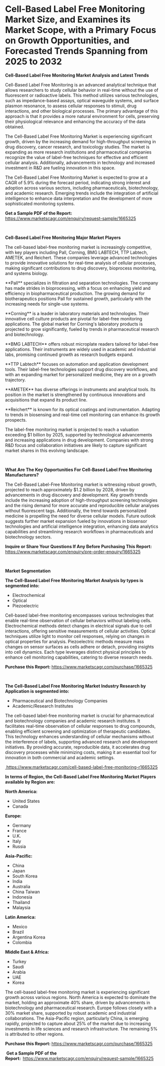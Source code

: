 <p><h1>Cell-Based Label Free Monitoring Market Size, and Examines its Market Scope, with a Primary Focus on Growth Opportunities, and Forecasted Trends Spanning from 2025 to 2032</h1></p><p><strong>Cell-Based Label Free Monitoring Market Analysis and Latest Trends</strong></p>
<p><p>Cell-Based Label Free Monitoring is an advanced analytical technique that allows researchers to study cellular behavior in real-time without the use of fluorescent or radioactive labels. This method utilizes various technologies, such as impedance-based assays, optical waveguide systems, and surface plasmon resonance, to assess cellular responses to stimuli, drug interactions, and other biological processes. The primary advantage of this approach is that it provides a more natural environment for cells, preserving their physiological relevance and enhancing the accuracy of the data obtained.</p><p>The Cell-Based Label Free Monitoring Market is experiencing significant growth, driven by the increasing demand for high-throughput screening in drug discovery, cancer research, and toxicology studies. The market is expanding as more research institutions and pharmaceutical companies recognize the value of label-free techniques for effective and efficient cellular analysis. Additionally, advancements in technology and increased investment in R&D are fueling innovation in this space. </p><p>The Cell-Based Label Free Monitoring Market is expected to grow at a CAGR of 5.9% during the forecast period, indicating strong interest and adoption across various sectors, including pharmaceuticals, biotechnology, and academic research. Emerging trends include the integration of artificial intelligence to enhance data interpretation and the development of more sophisticated monitoring systems.</p></p>
<p><strong>Get a Sample PDF of the Report:&nbsp;</strong> <a href="https://www.marketscagr.com/enquiry/request-sample/1665325?utm_campaign=2033&utm_medium=2&utm_source=Github&utm_content=ia&utm_term=16042025&utm_id=cell-based-label-free-monitoring">https://www.marketscagr.com/enquiry/request-sample/1665325</a></p>
<p>&nbsp;</p>
<p><strong>Cell-Based Label Free Monitoring Major Market Players</strong></p>
<p><p>The cell-based label-free monitoring market is increasingly competitive, with key players including Pall, Corning, BMG LABTECH, TTP Labtech, AMETEK, and Reichert. These companies leverage advanced technologies to provide innovative solutions for real-time analysis of cellular processes, making significant contributions to drug discovery, bioprocess monitoring, and systems biology.</p><p>**Pall** specializes in filtration and separation technologies. The company has made strides in bioprocessing, with a focus on enhancing yield and efficiency in biopharmaceutical production. The growing demand for biotherapeutics positions Pall for sustained growth, particularly with the increasing needs for single-use systems.</p><p>**Corning** is a leader in laboratory materials and technologies. Their innovative cell culture products are pivotal for label-free monitoring applications. The global market for Corning's laboratory products is projected to grow significantly, fueled by trends in pharmaceutical research and biotechnology.</p><p>**BMG LABTECH** offers robust microplate readers tailored for label-free applications. Their instruments are widely used in academic and industrial labs, promising continued growth as research budgets expand.</p><p>**TTP Labtech** focuses on automation and application development tools. Their label-free technologies support drug discovery workflows, and with an expanding market for personalized medicine, they are on a growth trajectory.</p><p>**AMETEK** has diverse offerings in instruments and analytical tools. Its position in the market is strengthened by continuous innovations and acquisitions that expand its product line.</p><p>**Reichert** is known for its optical coatings and instrumentation. Adapting to trends in biosensing and real-time cell monitoring can enhance its growth prospects.</p><p>The label-free monitoring market is projected to reach a valuation exceeding $1 billion by 2025, supported by technological advancements and increasing applications in drug development. Companies with strong R&D focus and collaboration initiatives are likely to capture significant market shares in this evolving landscape.</p></p>
<p>&nbsp;</p>
<p><strong>What Are The Key Opportunities For Cell-Based Label Free Monitoring Manufacturers?</strong></p>
<p><p>The Cell-Based Label-Free Monitoring market is witnessing robust growth, projected to reach approximately $1.2 billion by 2028, driven by advancements in drug discovery and development. Key growth trends include the increasing adoption of high-throughput screening technologies and the rising demand for more accurate and reproducible cellular analyses without fluorescent tags. Additionally, the trend towards personalized medicine is propelling the need for diverse cellular models. Future outlook suggests further market expansion fueled by innovations in biosensor technologies and artificial intelligence integration, enhancing data analytics capabilities and streamlining research workflows in pharmaceuticals and biotechnology sectors.</p></p>
<p><strong>Inquire or Share Your Questions If Any Before Purchasing This Report:</strong> <a href="https://www.marketscagr.com/enquiry/pre-order-enquiry/1665325?utm_campaign=2033&utm_medium=2&utm_source=Github&utm_content=ia&utm_term=16042025&utm_id=cell-based-label-free-monitoring">https://www.marketscagr.com/enquiry/pre-order-enquiry/1665325</a></p>
<p>&nbsp;</p>
<p><strong>Market Segmentation</strong></p>
<p><strong>The Cell-Based Label Free Monitoring Market Analysis by types is segmented into:</strong></p>
<p><ul><li>Electrochemical</li><li>Optical</li><li>Piezoelectric</li></ul></p>
<p><p>Cell-based label-free monitoring encompasses various technologies that enable real-time observation of cellular behaviors without labeling cells. Electrochemical methods detect changes in electrical signals due to cell interactions, offering sensitive measurements of cellular activities. Optical techniques utilize light to monitor cell responses, relying on changes in optical properties for analysis. Piezoelectric methods measure mass changes on sensor surfaces as cells adhere or detach, providing insights into cell dynamics. Each type leverages distinct physical principles to enhance cell monitoring capabilities, catering to diverse research needs.</p></p>
<p><strong>Purchase this Report:&nbsp;</strong><a href="https://www.marketscagr.com/purchase/1665325?utm_campaign=2033&utm_medium=2&utm_source=Github&utm_content=ia&utm_term=16042025&utm_id=cell-based-label-free-monitoring">https://www.marketscagr.com/purchase/1665325</a></p>
<p>&nbsp;</p>
<p><strong>The Cell-Based Label Free Monitoring Market Industry Research by Application is segmented into:</strong></p>
<p><ul><li>Pharmaceutical and Biotechnology Companies</li><li>Academic/Research Institutes</li></ul></p>
<p><p>The cell-based label-free monitoring market is crucial for pharmaceutical and biotechnology companies and academic research institutes. It facilitates real-time observation of cellular responses to drug compounds, enabling efficient screening and optimization of therapeutic candidates. This technology enhances understanding of cellular mechanisms without the interference of labels, supporting advanced research and development initiatives. By providing accurate, reproducible data, it accelerates drug discovery processes while minimizing costs, making it an essential tool for innovation in both commercial and academic settings.</p></p>
<p><a href="https://www.marketscagr.com/cell-based-label-free-monitoring-r1665325?utm_campaign=2033&utm_medium=2&utm_source=Github&utm_content=ia&utm_term=16042025&utm_id=cell-based-label-free-monitoring">&nbsp;https://www.marketscagr.com/cell-based-label-free-monitoring-r1665325</a></p>
<p><strong>In terms of Region, the Cell-Based Label Free Monitoring Market Players available by Region are:</strong></p>
<p>
    <p> <strong> North America: </strong>
        <ul>
            <li>United States</li>
            <li>Canada</li>
        </ul>
        </p> 
    <p> <strong> Europe: </strong>
        <ul>
            <li>Germany</li>
            <li>France</li>
            <li>U.K.</li>
            <li>Italy</li>
            <li>Russia</li>
        </ul>
        </p> 
    <p> <strong> Asia-Pacific: </strong>
        <ul>
            <li>China</li>
            <li>Japan</li>
            <li>South Korea</li>
            <li>India</li>
            <li>Australia</li>
            <li>China Taiwan</li>
            <li>Indonesia</li>
            <li>Thailand</li>
            <li>Malaysia</li>
        </ul>
        </p> 
    <p> <strong> Latin America: </strong>
        <ul>
            <li>Mexico</li>
            <li>Brazil</li>
            <li>Argentina Korea</li>
            <li>Colombia</li>
        </ul>
        </p> 
    <p> <strong> Middle East & Africa: </strong>
        <ul>
            <li>Turkey</li>
            <li>Saudi</li>
            <li>Arabia</li>
            <li>UAE</li>
            <li>Korea</li>
        </ul>
    </p>
    </p>
<p><p>The cell-based label-free monitoring market is experiencing significant growth across various regions. North America is expected to dominate the market, holding an approximate 40% share, driven by advancements in biotechnology and pharmaceutical research. Europe follows closely with a 30% market share, supported by robust academic and industrial collaborations. The Asia-Pacific region, particularly China, is emerging rapidly, projected to capture about 25% of the market due to increasing investments in life sciences and research infrastructure. The remaining 5% is attributed to other regions.</p></p>
<p><strong>Purchase this Report: </strong><a href="https://www.marketscagr.com/purchase/1665325?utm_campaign=2033&utm_medium=2&utm_source=Github&utm_content=ia&utm_term=16042025&utm_id=cell-based-label-free-monitoring">https://www.marketscagr.com/purchase/1665325</a></p>
<p>&nbsp;<strong>Get a Sample PDF of the Report:&nbsp;&nbsp;</strong><a href="https://www.marketscagr.com/enquiry/request-sample/1665325?utm_campaign=2033&utm_medium=2&utm_source=Github&utm_content=ia&utm_term=16042025&utm_id=cell-based-label-free-monitoring">https://www.marketscagr.com/enquiry/request-sample/1665325</a></p>
<p><strong></strong></p>
<p><p></p><p></p><p></p></p>